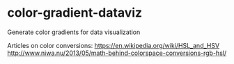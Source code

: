 # color-gradient-dataviz
Generate color gradients for data visualization

Articles on color conversions:
https://en.wikipedia.org/wiki/HSL_and_HSV
http://www.niwa.nu/2013/05/math-behind-colorspace-conversions-rgb-hsl/
